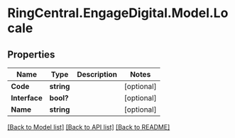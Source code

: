 # RingCentral.EngageDigital.Model.Locale
## Properties

Name | Type | Description | Notes
------------ | ------------- | ------------- | -------------
**Code** | **string** |  | [optional] 
**Interface** | **bool?** |  | [optional] 
**Name** | **string** |  | [optional] 

[[Back to Model list]](../README.md#documentation-for-models) [[Back to API list]](../README.md#documentation-for-api-endpoints) [[Back to README]](../README.md)

